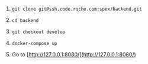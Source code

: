 
1) `git clone git@ssh.code.roche.com:spex/backend.git`

2) `cd backend`

3) `git checkout develop`

4) `docker-compose up`

5) Go to [http://127.0.0.1:8080/](http://127.0.0.1:8080/)

